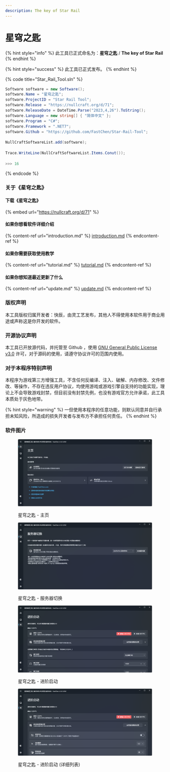 ```yaml
---
description: The key of Star Rail
---
```


# 星穹之匙

{% hint style="info" %}
此工具已正式命名为：**星穹之匙** / **The key of Star Rail**
{% endhint %}

{% hint style="success" %}
此工具已正式发布。
{% endhint %}

{% code title="Star_Rail_Tool.sln" %}
```csharp
Software software = new Software();
software.Name = "星穹之匙";
software.ProjectID = "Star Rail Tool";
software.Release = "https://nullcraft.org/d/71";
software.ReleaseDate = DateTime.Parse("2023,4,26").ToString();
software.Language = new string[] { "简体中文" };
software.Program = "C#";
software.Framework = ".NET7";
software.Github = "https://github.com/FastChen/Star-Rail-Tool";

NullCraftSoftwareList.add(software);

Trace.WriteLine(NullCraftSoftwareList.Items.Conut());

>>> 16
```
{% endcode %}

### 关于《星穹之匙》

#### 下载《星穹之匙》

{% embed url="https://nullcraft.org/d/71" %}

#### 如果你想看软件详细介绍

{% content-ref url="introduction.md" %}
[introduction.md](introduction.md)
{% endcontent-ref %}

#### 如果你需要获取使用教学

{% content-ref url="tutorial.md" %}
[tutorial.md](tutorial.md)
{% endcontent-ref %}

#### 如果你想知道最近更新了什么

{% content-ref url="update.md" %}
[update.md](update.md)
{% endcontent-ref %}

### 版权声明

本工具版权归属开发者：快辰，由灵工艺发布，其他人不得使用本软件用于商业用途或声称这是你开发的软件。

### 开源协议声明

本工具已开放源代码，并托管至 Github ，使用 [GNU General Public License v3.0](https://github.com/FastChen/Star-Rail-Tool/blob/master/LICENSE) 许可，对于源码的使用，请遵守协议许可的范围内使用。

### 对于本程序特别声明

本程序为游戏第三方增强工具，不含任何反编译、注入、破解、内存修改、文件修改、等操作，不存在违反用户协议，均使用游戏或游戏引擎自支持的功能实现，理论上不会导致游戏封禁，但目前没有封禁先例，也没有游戏官方允许承诺，此工具本质处于灰色地带。

{% hint style="warning" %}
一但使用本程序的任意功能，则默认同意并自行承担未知风险，所造成的损失开发者与发布方不承担任何责任。
{% endhint %}

### 软件图片

<figure><img src="../../.gitbook/assets/star-rail_1.png" alt=""><figcaption><p>星穹之匙 - 主页</p></figcaption></figure>

<figure><img src="../../.gitbook/assets/star-rail_2.png" alt=""><figcaption><p>星穹之匙 - 服务器切换</p></figcaption></figure>

<figure><img src="../../.gitbook/assets/star-rail_3.png" alt=""><figcaption><p>星穹之匙 - 进阶启动</p></figcaption></figure>

<figure><img src="../../.gitbook/assets/star-rail_4.png" alt=""><figcaption><p>星穹之匙 - 进阶启动 (详细列表)</p></figcaption></figure>
